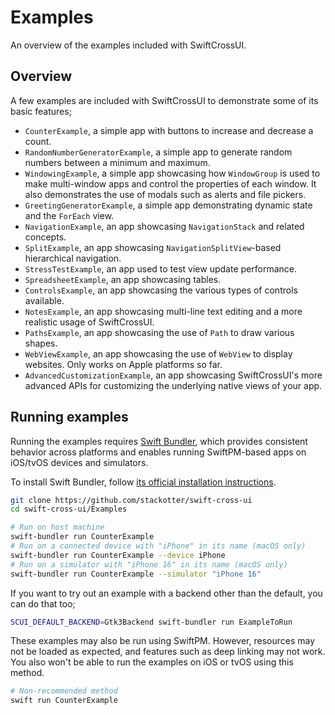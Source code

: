 # Examples

An overview of the examples included with SwiftCrossUI.

## Overview

A few examples are included with SwiftCrossUI to demonstrate some of its basic features;

- `CounterExample`, a simple app with buttons to increase and decrease a count.
- `RandomNumberGeneratorExample`, a simple app to generate random numbers between a minimum and maximum.
- `WindowingExample`, a simple app showcasing how ``WindowGroup`` is used to make multi-window apps and
  control the properties of each window. It also demonstrates the use of modals
  such as alerts and file pickers.
- `GreetingGeneratorExample`, a simple app demonstrating dynamic state and the ``ForEach`` view.
- `NavigationExample`, an app showcasing ``NavigationStack`` and related concepts.
- `SplitExample`, an app showcasing ``NavigationSplitView``-based hierarchical navigation.
- `StressTestExample`, an app used to test view update performance.
- `SpreadsheetExample`, an app showcasing tables.
- `ControlsExample`, an app showcasing the various types of controls available.
- `NotesExample`, an app showcasing multi-line text editing and a more realistic usage of SwiftCrossUI.
- `PathsExample`, an app showcasing the use of ``Path`` to draw various shapes.
- `WebViewExample`, an app showcasing the use of ``WebView`` to display websites. Only works on Apple platforms so far.
- `AdvancedCustomizationExample`, an app showcasing SwiftCrossUI's more advanced APIs for customizing the underlying native views of your app.

## Running examples

Running the examples requires [Swift Bundler](https://github.com/stackotter/swift-bundler), which provides consistent behavior across platforms and enables running SwiftPM-based apps on iOS/tvOS devices and simulators.

To install Swift Bundler, follow [its official installation instructions](https://github.com/stackotter/swift-bundler?tab=readme-ov-file#installation-).

```sh
git clone https://github.com/stackotter/swift-cross-ui
cd swift-cross-ui/Examples

# Run on host machine
swift-bundler run CounterExample
# Run on a connected device with "iPhone" in its name (macOS only)
swift-bundler run CounterExample --device iPhone
# Run on a simulator with "iPhone 16" in its name (macOS only)
swift-bundler run CounterExample --simulator "iPhone 16"
```

If you want to try out an example with a backend other than the default, you can do that too;

```sh
SCUI_DEFAULT_BACKEND=Gtk3Backend swift-bundler run ExampleToRun
```

These examples may also be run using SwiftPM. However, resources may not be loaded as expected, and features such as deep linking may not work. You also won't be able to run the examples on iOS or tvOS using this method.

```sh
# Non-recommended method
swift run CounterExample
```
